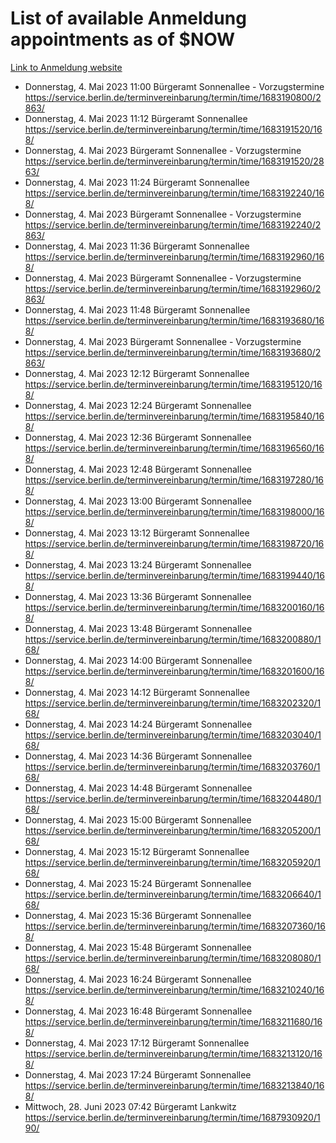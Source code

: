 # List of available Anmeldung appointments as of $NOW
[Link to Anmeldung website](https://service.berlin.de/terminvereinbarung/termin/tag.php?termin=1&anliegen[]=120686&dienstleisterlist=122210,122217,327316,122219,327312,122227,327314,122231,327346,122243,327348,122254,122252,329742,122260,329745,122262,329748,122271,327278,122273,327274,122277,327276,330436,122280,327294,122282,327290,122284,327292,122291,327270,122285,327266,122286,327264,122296,327268,150230,329760,122297,327286,122294,327284,122312,329763,122314,329775,122304,327330,122311,327334,122309,327332,317869,122281,327352,122279,329772,122283,122276,327324,122274,327326,122267,329766,122246,327318,122251,327320,122257,327322,122208,327298,122226,327300&herkunft=http%3A%2F%2Fservice.berlin.de%2Fdienstleistung%2F120686%2F)
- Donnerstag, 4. Mai 2023 11:00 Bürgeramt Sonnenallee - Vorzugstermine https://service.berlin.de/terminvereinbarung/termin/time/1683190800/2863/
- Donnerstag, 4. Mai 2023 11:12 Bürgeramt Sonnenallee https://service.berlin.de/terminvereinbarung/termin/time/1683191520/168/
- Donnerstag, 4. Mai 2023  Bürgeramt Sonnenallee - Vorzugstermine https://service.berlin.de/terminvereinbarung/termin/time/1683191520/2863/
- Donnerstag, 4. Mai 2023 11:24 Bürgeramt Sonnenallee https://service.berlin.de/terminvereinbarung/termin/time/1683192240/168/
- Donnerstag, 4. Mai 2023  Bürgeramt Sonnenallee - Vorzugstermine https://service.berlin.de/terminvereinbarung/termin/time/1683192240/2863/
- Donnerstag, 4. Mai 2023 11:36 Bürgeramt Sonnenallee https://service.berlin.de/terminvereinbarung/termin/time/1683192960/168/
- Donnerstag, 4. Mai 2023  Bürgeramt Sonnenallee - Vorzugstermine https://service.berlin.de/terminvereinbarung/termin/time/1683192960/2863/
- Donnerstag, 4. Mai 2023 11:48 Bürgeramt Sonnenallee https://service.berlin.de/terminvereinbarung/termin/time/1683193680/168/
- Donnerstag, 4. Mai 2023  Bürgeramt Sonnenallee - Vorzugstermine https://service.berlin.de/terminvereinbarung/termin/time/1683193680/2863/
- Donnerstag, 4. Mai 2023 12:12 Bürgeramt Sonnenallee https://service.berlin.de/terminvereinbarung/termin/time/1683195120/168/
- Donnerstag, 4. Mai 2023 12:24 Bürgeramt Sonnenallee https://service.berlin.de/terminvereinbarung/termin/time/1683195840/168/
- Donnerstag, 4. Mai 2023 12:36 Bürgeramt Sonnenallee https://service.berlin.de/terminvereinbarung/termin/time/1683196560/168/
- Donnerstag, 4. Mai 2023 12:48 Bürgeramt Sonnenallee https://service.berlin.de/terminvereinbarung/termin/time/1683197280/168/
- Donnerstag, 4. Mai 2023 13:00 Bürgeramt Sonnenallee https://service.berlin.de/terminvereinbarung/termin/time/1683198000/168/
- Donnerstag, 4. Mai 2023 13:12 Bürgeramt Sonnenallee https://service.berlin.de/terminvereinbarung/termin/time/1683198720/168/
- Donnerstag, 4. Mai 2023 13:24 Bürgeramt Sonnenallee https://service.berlin.de/terminvereinbarung/termin/time/1683199440/168/
- Donnerstag, 4. Mai 2023 13:36 Bürgeramt Sonnenallee https://service.berlin.de/terminvereinbarung/termin/time/1683200160/168/
- Donnerstag, 4. Mai 2023 13:48 Bürgeramt Sonnenallee https://service.berlin.de/terminvereinbarung/termin/time/1683200880/168/
- Donnerstag, 4. Mai 2023 14:00 Bürgeramt Sonnenallee https://service.berlin.de/terminvereinbarung/termin/time/1683201600/168/
- Donnerstag, 4. Mai 2023 14:12 Bürgeramt Sonnenallee https://service.berlin.de/terminvereinbarung/termin/time/1683202320/168/
- Donnerstag, 4. Mai 2023 14:24 Bürgeramt Sonnenallee https://service.berlin.de/terminvereinbarung/termin/time/1683203040/168/
- Donnerstag, 4. Mai 2023 14:36 Bürgeramt Sonnenallee https://service.berlin.de/terminvereinbarung/termin/time/1683203760/168/
- Donnerstag, 4. Mai 2023 14:48 Bürgeramt Sonnenallee https://service.berlin.de/terminvereinbarung/termin/time/1683204480/168/
- Donnerstag, 4. Mai 2023 15:00 Bürgeramt Sonnenallee https://service.berlin.de/terminvereinbarung/termin/time/1683205200/168/
- Donnerstag, 4. Mai 2023 15:12 Bürgeramt Sonnenallee https://service.berlin.de/terminvereinbarung/termin/time/1683205920/168/
- Donnerstag, 4. Mai 2023 15:24 Bürgeramt Sonnenallee https://service.berlin.de/terminvereinbarung/termin/time/1683206640/168/
- Donnerstag, 4. Mai 2023 15:36 Bürgeramt Sonnenallee https://service.berlin.de/terminvereinbarung/termin/time/1683207360/168/
- Donnerstag, 4. Mai 2023 15:48 Bürgeramt Sonnenallee https://service.berlin.de/terminvereinbarung/termin/time/1683208080/168/
- Donnerstag, 4. Mai 2023 16:24 Bürgeramt Sonnenallee https://service.berlin.de/terminvereinbarung/termin/time/1683210240/168/
- Donnerstag, 4. Mai 2023 16:48 Bürgeramt Sonnenallee https://service.berlin.de/terminvereinbarung/termin/time/1683211680/168/
- Donnerstag, 4. Mai 2023 17:12 Bürgeramt Sonnenallee https://service.berlin.de/terminvereinbarung/termin/time/1683213120/168/
- Donnerstag, 4. Mai 2023 17:24 Bürgeramt Sonnenallee https://service.berlin.de/terminvereinbarung/termin/time/1683213840/168/
- Mittwoch, 28. Juni 2023 07:42 Bürgeramt Lankwitz https://service.berlin.de/terminvereinbarung/termin/time/1687930920/190/
